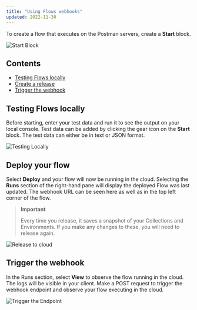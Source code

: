 ```yaml
---
title: "Using Flows webhooks"
updated: 2022-11-30
---
```


To create a flow that executes on the Postman servers, create a **Start** block.

![Start Block](https://assets.postman.com/postman-labs-docs/cloud-execution/running-flows-on-the-cloud-start.gif)

## Contents

* [Testing Flows locally](#testing-flows-locally)
* [Create a release](#create-a-release)
* [Trigger the webhook](#trigger-the-webhook)

## Testing Flows locally

Before starting, enter your test data and run it to see the output on your local console. Test data can be added by clicking the gear icon on the **Start** block. The test data can either be in text or JSON format.

![Testing Locally](https://assets.postman.com/postman-labs-docs/cloud-execution/running-flows-on-the-cloud-test-data.gif)

## Deploy your flow

Select **Deploy** and your flow will now be running in the cloud. Selecting the **Runs** section of the right-hand pane will display the deployed Flow was last updated. The webhook URL can be seen here as well as in the top left corner of the flow.

> **Important**
>
> Every time you release, it saves a snapshot of your Collections and Environments. If you make any changes to these, you will need to release again.

![Release to cloud](https://assets.postman.com/postman-labs-docs/cloud-execution/running-flows-in-the-cloud-create-deploy.gif)

## Trigger the webhook

In the Runs section, select **View** to observe the flow running in the cloud. The logs will be visible in your client. Make a POST request to trigger the webhook endpoint and observe your flow executing in the cloud.

![Trigger the Endpoint](https://assets.postman.com/postman-labs-docs/cloud-execution/running-in-cloud.gif)
